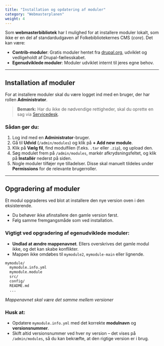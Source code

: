```yaml
---
title: "Installation og opdatering af moduler"
category: "Webmasterplanen"
weight: 4
---
```


Som **webmasterbibliotek** har I mulighed for at installere moduler lokalt, som ikke er en del af standardudgaven af Folkebibliotekernes CMS (*core*). Det kan være:

- **Contrib-moduler**: Gratis moduler hentet fra [drupal.org](https://drupal.org), udviklet og vedligeholdt af Drupal-fællesskabet.
- **Egenudviklede moduler**: Moduler udviklet internt til jeres egne behov.

---

## Installation af moduler

For at installere moduler skal du være logget ind med en bruger, der har rollen **Administrator**.

> **Bemærk:** Har du ikke de nødvendige rettigheder, skal du oprette en sag via [Servicedesk](https://detdigitalefolkebibliotek.atlassian.net/servicedesk/customer/portals).

### Sådan gør du:

1. Log ind med en **Administrator**-bruger.
2. Gå til **Udvid** (`/admin/modules`) og klik på **+ Add new module**.
3. Klik på **Vælg fil**, find modulfilen (f.eks. `.tar` eller `.zip`), og upload den.
4. Søg modulet frem på `/admin/modules`, markér afkrydsningsfeltet, og klik på **Installér** nederst på siden.
5. Nogle moduler tilføjer nye tilladelser. Disse skal manuelt tildeles under **Permissions** for de relevante brugerroller.

---

## Opgradering af moduler

Et modul opgraderes ved blot at installere den nye version oven i den eksisterende.

- Du behøver ikke afinstallere den gamle version først.
- Følg samme fremgangsmåde som ved installation.

### Vigtigt ved opgradering af egenudviklede moduler:

- **Undlad at ændre mappenavnet**. Ellers overskrives det gamle modul ikke, og det kan skabe konflikter. 
- Mappen ikke omdøbes til `mymodule2`, `mymodule-main` eller lignende.


```bash
mymodule/
  mymodule.info.yml
  mymodule.module
  src/
  config/
  README.md
  ...
```
*Mappenavnet skal være det samme mellem versioner*

### Husk at:

- Opdatere `mymodule.info.yml` med det korrekte **modulnavn** og **versionsnummer**.
- Skift altid versionsnummer ved hver ny version – det vises på `/admin/modules`, så du kan bekræfte, at den rigtige version er i brug.